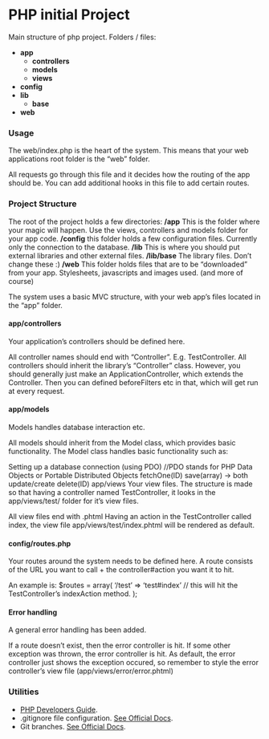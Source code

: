 # PHP initial Project
Main structure of php project. Folders / files:
- **app**
  - **controllers**
  - **models**
  - **views**
- **config**
- **lib**
  - **base**
- **web**

### Usage

The web/index.php is the heart of the system.
This means that your web applications root folder is the “web” folder.

All requests go through this file and it decides how the routing of the app
should be.
You can add additional hooks in this file to add certain routes.

### Project Structure

The root of the project holds a few directories:
**/app** This is the folder where your magic will happen. Use the views, controllers and models folder for your app code.
**/config** this folder holds a few configuration files. Currently only the connection to the database.
**/lib** This is where you should put external libraries and other external files.
**/lib/base** The library files. Don’t change these :)
**/web** This folder holds files that are to be “downloaded” from your app. Stylesheets, javascripts and images used. (and more of course)

The system uses a basic MVC structure, with your web app’s files located in the
“app” folder.

#### app/controllers
Your application’s controllers should be defined here.

All controller names should end with “Controller”. E.g. TestController.
All controllers should inherit the library’s “Controller” class.
However, you should generally just make an ApplicationController, which extends
the Controller. Then you can defined beforeFilters etc in that, which will get run
at every request.

#### app/models
Models handles database interaction etc.

All models should inherit from the Model class, which provides basic functionality.
The Model class handles basic functionality such as:

Setting up a database connection (using PDO)
//PDO stands for PHP Data Objects or Portable Distributed Objects
fetchOne(ID)
save(array) → both update/create
delete(ID)
app/views
Your view files.
The structure is made so that having a controller named TestController, it looks
in the app/views/test/ folder for it’s view files.

All view files end with .phtml
Having an action in the TestController called index, the view file
app/views/test/index.phtml will be rendered as default.

#### config/routes.php
Your routes around the system needs to be defined here.
A route consists of the URL you want to call + the controller#action you want it
to hit.

An example is:
$routes = array(
‘/test’ => ‘test#index’ // this will hit the TestController’s indexAction method.
);

#### Error handling
A general error handling has been added.

If a route doesn’t exist, then the error controller is hit.
If some other exception was thrown, the error controller is hit.
As default, the error controller just shows the exception occured, so remember
to style the error controller’s view file (app/views/error/error.phtml)


### Utilities
- [PHP Developers Guide](https://www.php.net/manual/en/index.php).
- .gitignore file configuration. [See Official Docs](https://docs.github.com/en/get-started/getting-started-with-git/ignoring-files).
- Git branches. [See Official Docs](https://git-scm.com/book/en/v2/Git-Branching-Branches-in-a-Nutshell).

